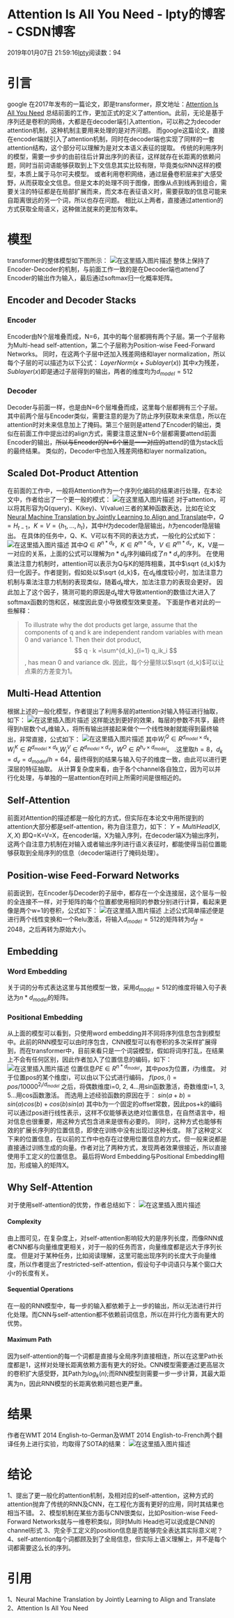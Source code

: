 
# Attention Is All You Need - lpty的博客 - CSDN博客

2019年01月07日 21:59:16[lpty](https://me.csdn.net/sinat_33741547)阅读数：94



# 引言
google 在2017年发布的一篇论文，即是transformer，原文地址：[Attention Is All You Need](https://arxiv.org/pdf/1706.03762.pdf)
总结前面的工作，更加正式的定义了attention。此前，无论是基于序列还是卷积的网络，大都是在decoder端引入attention，可以称之为decoder attention机制，这种机制主要用来处理的是对齐问题。
而google这篇论文，直接在encoder端就引入了attention机制，同时在decoder端也实现了同样的一套attention结构，这个部分可以理解为是对文本语义表征的提取。
传统的利用序列的模型，需要一步步的由前往后计算出序列的表征，这样就存在长距离的依赖问题，同时当前词语能够获取到上下文信息其实比较有限，毕竟类似RNN这样的模型，本质上属于马尔可夫模型。
或者利用卷积网络，通过层叠卷积层来扩大感受野，从而获取全文信息。但是文本的处理不同于图像，图像从点到线再到组合，需要关注的特征都是在局部扩展而来，而文本在表征语义时，需要获取的信息可能来自距离很远的另一个词，所以也存在问题。
相比以上两者，直接通过attention的方式获取全局语义，这种做法就来的更加有效率。
# 模型
transformer的整体模型如下图所示：
![在这里插入图片描述](https://img-blog.csdnimg.cn/20190107220443392.png?x-oss-process=image/watermark,type_ZmFuZ3poZW5naGVpdGk,shadow_10,text_aHR0cHM6Ly9ibG9nLmNzZG4ubmV0L3NpbmF0XzMzNzQxNTQ3,size_16,color_FFFFFF,t_70)
整体上保持了Encoder-Decoder的机制，与前面工作一致的是在Decoder端也attend了Encoder的输出作为输入，最后通过softmax归一化概率矩阵。
[
](https://img-blog.csdnimg.cn/20190107220443392.png?x-oss-process=image/watermark,type_ZmFuZ3poZW5naGVpdGk,shadow_10,text_aHR0cHM6Ly9ibG9nLmNzZG4ubmV0L3NpbmF0XzMzNzQxNTQ3,size_16,color_FFFFFF,t_70)
## Encoder and Decoder Stacks
[
](https://img-blog.csdnimg.cn/20190107220443392.png?x-oss-process=image/watermark,type_ZmFuZ3poZW5naGVpdGk,shadow_10,text_aHR0cHM6Ly9ibG9nLmNzZG4ubmV0L3NpbmF0XzMzNzQxNTQ3,size_16,color_FFFFFF,t_70)
### Encoder
[
](https://img-blog.csdnimg.cn/20190107220443392.png?x-oss-process=image/watermark,type_ZmFuZ3poZW5naGVpdGk,shadow_10,text_aHR0cHM6Ly9ibG9nLmNzZG4ubmV0L3NpbmF0XzMzNzQxNTQ3,size_16,color_FFFFFF,t_70)Encoder由N个层堆叠而成，N=6，其中的每个层都拥有两个子层。第一个子层称为Multi-head self-attention，第二个子层称为Position-wise Feed-Forward Networks。
同时，在这两个子层中还加入残差网络和layer normalization，所以每个子层的可以描述为以下公式：
$LayerNorm(x + Sublayer(x))$
其中$x$为残差，$Sublayer(x)$即是通过子层得到的输出，两者的维度均为$d_{model} = 512$
### Decoder
Decoder与前面一样，也是由N=6个层堆叠而成，这里每个层都拥有三个子层。其中前两个层与Encoder类似，需要注意的是为了防止序列获取未来信息，所以在attention时对未来信息加上了掩码。第三个层则是attend了Encoder的输出，类似在前面工作中提出过的align方式，需要注意这里N=6个层都需要attend前面Encoder的输出，~~所以与Encoder的N=6个层是一一对应的~~attend的值为stack后的最终结果。
类似的，Decoder中也加入残差网络和layer normalization。
## Scaled Dot-Product Attention
在前面的工作中，一般将Attention作为一个序列化编码的结果进行处理，在本论文中，作者给出了一个更一般的模式：
![在这里插入图片描述](https://img-blog.csdnimg.cn/20190107223411950.png?x-oss-process=image/watermark,type_ZmFuZ3poZW5naGVpdGk,shadow_10,text_aHR0cHM6Ly9ibG9nLmNzZG4ubmV0L3NpbmF0XzMzNzQxNTQ3,size_16,color_FFFFFF,t_70)
对于attention，可以将其形容为Q(query)、K(key)、V(value)三者的某种函数表达，比如在论文[Neural Machine Translation by Jointly Learning to Align and Translate](https://blog.csdn.net/sinat_33741547/article/details/85099103)中，$Q=H_{t-1}$，$K=V=\{h_1,...,h_t\}$，其中$H$为decoder隐层输出，$h$为encoder隐层输出。
在具体的任务中，Q、K、V可以有不同的表达方式，一般化的公式如下：
![在这里插入图片描述](https://img-blog.csdnimg.cn/20190107224315307.png)
其中$Q∈R^{n*d_k}$，$K∈R^{m*d_k}$，$V∈R^{m*d_v}$，K，V是一一对应的关系，上面的公式可以理解为$n*d_k$序列编码成了$n*d_v$的序列。
在使用乘法注意力机制时，attention可以表示为Q与K的矩阵相乘，其中$\sqrt {d_k}$为归一化因子。作者提到，假如处以$\sqrt {d_k}$，在$d_k$维度较小时，加法注意力机制与乘法注意力机制的表现类似，随着$d_k$增大，加法注意力的表现会更好。
因此加上了这个因子，猜测可能的原因是$d_k$增大导致attention的数值过大进入了softmax函数的饱和区，梯度因此变小导致模型效果变差。
下面是作者对此的一些解释：
> To illustrate why the dot products get large, assume that the components of q and k are independent random variables with mean 0 and variance 1. Then their dot product,
$$
q · k =\sum^{d_k}_{i=1} q_ik_i
$$
> , has mean 0 and variance dk.
因此，每个分量除以$\sqrt {d_k}$可以让点乘的方差变为1。
## Multi-Head Attention
根据上述的一般化模型，作者提出了利用多层的attention对输入特征进行抽取，如下：
![在这里插入图片描述](https://img-blog.csdnimg.cn/20190107232648448.png?x-oss-process=image/watermark,type_ZmFuZ3poZW5naGVpdGk,shadow_10,text_aHR0cHM6Ly9ibG9nLmNzZG4ubmV0L3NpbmF0XzMzNzQxNTQ3,size_16,color_FFFFFF,t_70)
这样能达到更好的效果，每层的参数不共享，最终得到$h$层数个$d_v$维输入，将所有输出拼接起来做个一个线性映射就能得到最终输出，非常直接，公式如下：
![在这里插入图片描述](https://img-blog.csdnimg.cn/2019010723145691.png)
其中$W^{Q}_{i} ∈ R^{d_{model}×d_k}$，$W^{K}_{i} ∈ R^{d_{model}×d_k}$,$W^{V}_{i} ∈ R^{d_{model}×d_v}$，$W^{O}∈ R^{h_v×d_{model}}$。
.这里取$h=8，d_k = d_v = d_{model}/h = 64$，最终得到的结果与输入句子的维度一致，由此可以进行更深层的特征抽取。
从计算复杂度来看，由于各个channel各自独立，因为可以并行化处理，与单独的一层attention在时间上所需时间是很相近的。
## Self-Attention
前面对Attention的描述都是一般化的方式，但实际在本论文中用所提到的attention大部分都是self-attention，称为自注意力，如下：
$Y=MultiHead(X, X, X)$
即Q=K=V=X，在encoder端，X为输入序列，在decoder端X为输出序列，这两个自注意力机制在对输入或者输出序列进行语义表征时，都能使得当前位置能够获取到全局序列的信息（decoder端进行了掩码处理）。
## Position-wise Feed-Forward Networks
前面说到，在Encoder与Decoder的子层中，都存在一个全连接层，这个层与一般的全连接不一样，对于矩阵的每个位置都使用相同的参数分别进行计算，看起来更像是两个w=1的卷积，公式如下：
![在这里插入图片描述](https://img-blog.csdnimg.cn/20190107234321823.png)
上述公式简单描述便是进行两个线性变换和一个Relu激活，将输入$d_{model}=512$的矩阵转为$d_{ff}=2048$，之后再转为原始大小。
[
](https://img-blog.csdnimg.cn/20190107234321823.png)
## Embedding
[
](https://img-blog.csdnimg.cn/20190107234321823.png)
### Word Embedding
[
](https://img-blog.csdnimg.cn/20190107234321823.png)关于词的分布式表达这里与其他模型一致，采用$d_{model}=512$的维度将输入句子表达为$n*d_{model}$的矩阵。
[
](https://img-blog.csdnimg.cn/20190107234321823.png)
### Positional Embedding
[
](https://img-blog.csdnimg.cn/20190107234321823.png)从上面的模型可以看到，只使用word embedding并不同将序列信息包含到模型中。此前的RNN模型可以由时序包含，CNN模型可以有卷积的多次采样扩展得到，而在transformer中，目前来看只是一个词袋模型，假如将词序打乱，在结果上不会有任何区别，因此作者加入了位置信息的编码，如下：
![在这里插入图片描述](https://img-blog.csdnimg.cn/20190107235546382.png)
位置信息$PE∈R^{n*d_{model}}$，其中$pos$为位置，$i$为维度。
对于位置pos的某个维度i，可以由以下公式进行编码，
$f(pos, i)=pos/10000^{2_i/d_{model}}$
之后，将偶数维度i=0, 2, 4…用sin函数激活，奇数维度i=1, 3, 5…用cos函数激活。
而选用上述经验函数的原因在于：
$sin(a+b) = sin(a)cos(b) + cos(b)sin(a)$
其中b为一个固定的offset常数，因此pos+k的编码可以通过pos进行线性表示，这样不仅能够表达绝对位置信息，在自然语言中，相对信息也很重要，用这种方式包含进来是很有必要的。
同时，这种方式也能够有效的扩展长序列的位置信息，即使在训练中没有出现过这种长度。
除了这种定义下来的位置信息，在以前的工作中也存在过使用位置信息的方式，但一般来说都是直接通过训练生成的向量。作者对比了两种方式，发现两者效果很接近，所以直接使用手工定义的位置信息。
最后将Word Embedding与Positional Embedding相加，形成输入的矩阵X。
## Why Self-Attention
对于使用self-attention的优势，作者总结如下：
![在这里插入图片描述](https://img-blog.csdnimg.cn/20190108001219877.png?x-oss-process=image/watermark,type_ZmFuZ3poZW5naGVpdGk,shadow_10,text_aHR0cHM6Ly9ibG9nLmNzZG4ubmV0L3NpbmF0XzMzNzQxNTQ3,size_16,color_FFFFFF,t_70)
#### Complexity
由上图可见，在复杂度上，对self-attention影响较大的是序列长度，而像RNN或者CNN都与向量维度更相关，对于一般的任务而言，向量维度都是远大于序列长度。
但是对于某种任务，比如阅读理解，这里可能出现序列的长度大于向量维度，所以作者提出了restricted-self-attention，假设句子中词语只与某个窗口大小r的长度有关。
#### Sequential Operations
在一般的RNN模型中，每一步的输入都依赖于上一步的输出，所以无法进行并行化处理。而CNN与self-attention都不依赖前词信息，所以在并行化方面有更大的优势。
#### Maximum Path
因为self-attention的每一个词都是直接与全局序列直接相连，所以在这里Path长度都是1，这样对处理长距离依赖方面有更大的好处。CNN模型需要通过更高层次的卷积扩大感受野，其Path为$log_k(n)$;而RNN模型则需要一步一步计算，其最大距离为n，因此RNN模型的长距离依赖问题也更严重。
# 结果
作者在WMT 2014 English-to-German及WMT 2014 English-to-French两个翻译任务上进行实验，均取得了SOTA的结果：
![在这里插入图片描述](https://img-blog.csdnimg.cn/20190108002706483.png?x-oss-process=image/watermark,type_ZmFuZ3poZW5naGVpdGk,shadow_10,text_aHR0cHM6Ly9ibG9nLmNzZG4ubmV0L3NpbmF0XzMzNzQxNTQ3,size_16,color_FFFFFF,t_70)
# 结论
1、提出了更一般化的attention机制，及相对应的self-attention，这种方式的attention抛弃了传统的RNN及CNN，在工程化方面有更好的应用，同时其结果也相当不错。
2、模型机制在某些方面与CNN很类似，比如Position-wise Feed-Forward Networks就与一维卷积类似，同时Multi Head也可以说成是CNN的channel形式
3、完全手工定义的position信息是否能够完全表达其实际意义呢？
4、self-attention每个词都顾及到了全局信息，但实际上语义理解上，并不是每个词都需要这么长的序列。
# 引用
1、Neural Machine Translation by Jointly Learning to Align and Translate
2、Attention Is All You Need

